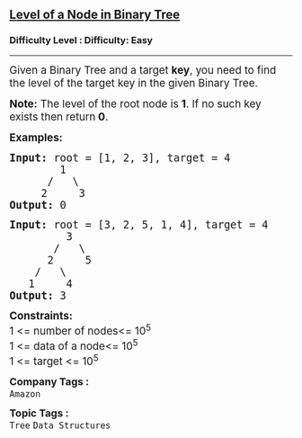 <h2><a href="https://www.geeksforgeeks.org/problems/level-of-a-node-in-binary-tree/1?page=2&category=Tree&difficulty=Easy,Medium&status=unsolved,attempted&sortBy=accuracy">Level of a Node in Binary Tree</a></h2><h3>Difficulty Level : Difficulty: Easy</h3><hr><div class="problems_problem_content__Xm_eO"><p><span style="font-size: 14pt;">Given a Binary Tree and a target <strong>key</strong>, you need to find the level of the target key in the given Binary Tree.</span></p>
<p><span style="font-size: 14pt;"><strong>Note:</strong> The level of the root node is <strong>1</strong>. If no such key exists then return<strong> 0</strong>.</span></p>
<p><span style="font-size: 14pt;"><strong>Examples:</strong></span></p>
<pre><span style="font-size: 14pt;"><strong>Input:</strong> root = [1, 2, 3], target = 4
&nbsp;       1
&nbsp;     /   \
&nbsp;    2     3<strong>
Output: </strong>0</span></pre>
<pre><span style="font-size: 14pt;"><strong>Input: </strong>root = [3, 2, 5, 1, 4], target = 4
&nbsp;        3
&nbsp;      /   \
&nbsp;     2     5
&nbsp;   /   \
&nbsp;  1     4<strong>
Output: </strong>3
</span></pre>
<p><span style="font-size: 14pt;"><strong>Constraints:</strong></span><br><span style="font-size: 14pt;">1 &lt;= number of nodes&lt;= 10<sup>5</sup></span><br><span style="font-size: 14pt;">1 &lt;= data of a node&lt;= 10<sup>5</sup></span><br><span style="font-size: 14pt;">1 &lt;= target &lt;= 10<sup>5</sup></span></p></div><p><span style=font-size:18px><strong>Company Tags : </strong><br><code>Amazon</code>&nbsp;<br><p><span style=font-size:18px><strong>Topic Tags : </strong><br><code>Tree</code>&nbsp;<code>Data Structures</code>&nbsp;